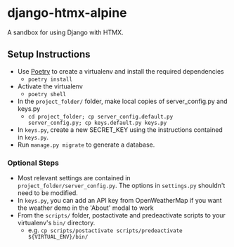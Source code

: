 # django-htmx-alpine 
A sandbox for using Django with HTMX.

## Setup Instructions

- Use [Poetry](https://python-poetry.org/docs/) to create a virtualenv and install the required dependencies
  - `poetry install`
- Activate the virtualenv
  - `poetry shell`
- In the `project_folder/` folder, make local copies of server_config.py and keys.py
  - `cd project_folder; cp server_config.default.py server_config.py; cp keys.default.py keys.py`
- In `keys.py`, create a new SECRET_KEY using the instructions contained in `keys.py`.
- Run `manage.py migrate` to generate a database.

### Optional Steps
- Most relevant settings are contained in `project_folder/server_config.py`. The options in `settings.py` shouldn't need to be modified.
- In `keys.py`, you can add an API key from OpenWeatherMap if you want the weather demo in the 'About' modal to work
- From the `scripts/` folder, postactivate and predeactivate scripts to your virtualenv's `bin/` directory.
  - e.g. `cp scripts/postactivate scripts/predeactivate ${VIRTUAL_ENV}/bin/`
